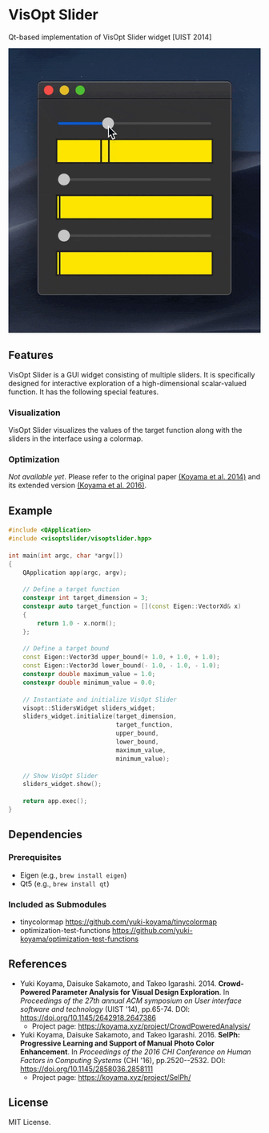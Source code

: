 # VisOpt Slider

Qt-based implementation of VisOpt Slider widget [UIST 2014]

![Interactive exploration of a 3-dimensional Rosenbrock function](./docs/3d_rosenbrock.gif "Interactive exploration of a 3-dimensional Rosenbrock function.")

## Features

VisOpt Slider is a GUI widget consisting of multiple sliders. It is specifically designed for interactive exploration of a high-dimensional scalar-valued function. It has the following special features.

### Visualization

VisOpt Slider visualizes the values of the target function along with the sliders in the interface using a colormap.

### Optimization

_Not available yet_. Please refer to the original paper [(Koyama et al. 2014)](https://koyama.xyz/project/CrowdPoweredAnalysis/) and its extended version [(Koyama et al. 2016)](https://koyama.xyz/project/SelPh/).

## Example

```cpp
#include <QApplication>
#include <visoptslider/visoptslider.hpp>

int main(int argc, char *argv[])
{
    QApplication app(argc, argv);

    // Define a target function
    constexpr int target_dimension = 3;
    constexpr auto target_function = [](const Eigen::VectorXd& x)
    {
        return 1.0 - x.norm();
    };

    // Define a target bound
    const Eigen::Vector3d upper_bound(+ 1.0, + 1.0, + 1.0);
    const Eigen::Vector3d lower_bound(- 1.0, - 1.0, - 1.0);
    constexpr double maximum_value = 1.0;
    constexpr double minimum_value = 0.0;

    // Instantiate and initialize VisOpt Slider
    visopt::SlidersWidget sliders_widget;
    sliders_widget.initialize(target_dimension,
                              target_function,
                              upper_bound,
                              lower_bound,
                              maximum_value,
                              minimum_value);

    // Show VisOpt Slider
    sliders_widget.show();

    return app.exec();
}
```

## Dependencies

### Prerequisites

- Eigen (e.g., `brew install eigen`)
- Qt5 (e.g., `brew install qt`)

### Included as Submodules

- tinycolormap <https://github.com/yuki-koyama/tinycolormap>
- optimization-test-functions <https://github.com/yuki-koyama/optimization-test-functions>

## References

- Yuki Koyama, Daisuke Sakamoto, and Takeo Igarashi. 2014. __Crowd-Powered Parameter Analysis for Visual Design Exploration__. In _Proceedings of the 27th annual ACM symposium on User interface software and technology_ (UIST '14), pp.65-74. DOI: <https://doi.org/10.1145/2642918.2647386>
  - Project page: <https://koyama.xyz/project/CrowdPoweredAnalysis/>
- Yuki Koyama, Daisuke Sakamoto, and Takeo Igarashi. 2016. __SelPh: Progressive Learning and Support of Manual Photo Color Enhancement__. In _Proceedings of the 2016 CHI Conference on Human Factors in Computing Systems_ (CHI '16), pp.2520--2532. DOI: <https://doi.org/10.1145/2858036.2858111>
  - Project page: <https://koyama.xyz/project/SelPh/>

## License

MIT License.
